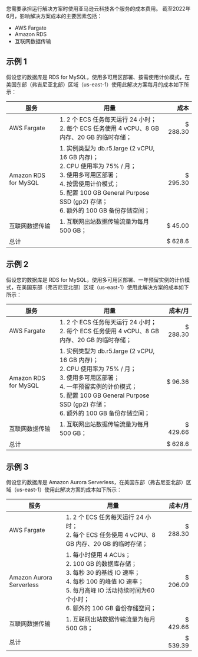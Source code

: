 您需要承担运行解决方案时使用亚马逊云科技各个服务的成本费用。 截至2022年6月，影响解决方案成本的主要因素包括：

- AWS Fargate
- Amazon RDS
- 互联网数据传输

## 示例 1

假设您的数据库是 RDS for MySQL，使用多可用区部署、按需使用计价模式，在美国东部（弗吉尼亚北部）区域（us-east-1）使用此解决方案每月的成本如下所示：

| 服务 | 用量 | 成本 |
| ------- | --- | ---: |
| AWS Fargate | 1. 2 个 ECS 任务每天运行 24 小时； </br> 2. 每个 ECS 任务使用 4 vCPU、8 GB 内存、20 GB 的临时存储；| $ 288.30 |
| Amazon RDS for MySQL | 1. 实例类型为 db.r5.large (2 vCPU, 16 GB 内存)； </br> 2. CPU 使用率为 75% / 月； </br> 3. 使用多可用区部署； </br> 4. 按需使用计价模式； </br> 5. 配置 100 GB General Purpose SSD (gp2) 存储； </br> 6. 额外的 100 GB 备份存储空间； | $ 295.30|
| 互联网数据传输 | 1. 互联网出站数据传输流量为每月 500 GB； | $ 45.00 |
|总计 | |  $ 628.6|


## 示例 2

假设您的数据库是 RDS for MySQL，使用多可用区部署、一年预留实例的计价模式，在美国东部（弗吉尼亚北部）区域（us-east-1）使用此解决方案的成本如下所示：

| 服务 | 用量 | 成本/月 |
| ------- | --- | ---: |
| AWS Fargate | 1. 2 个 ECS 任务每天运行 24 小时； </br> 2. 每个 ECS 任务使用 4 vCPU、8 GB 内存、20 GB 的临时存储；| $ 288.30 |
| Amazon RDS for MySQL | 1. 实例类型为 db.r5.large (2 vCPU, 16 GB 内存)； </br> 2. CPU 使用率为 75% / 月； </br> 3. 使用多可用区部署； </br> 4. 一年预留实例的计价模式； </br> 5. 配置 100 GB General Purpose SSD (gp2) 存储； </br> 6. 额外的 100 GB 备份存储空间； | $ 96.36|
| 互联网数据传输 | 1. 互联网出站数据传输流量为每月 500 GB； | $ 429.66 |
|总计 | |  $ 628.6|

## 示例 3

假设您的数据库是 Amazon Aurora Serverless，在美国东部（弗吉尼亚北部）区域（us-east-1）使用此解决方案的成本如下所示：

| 服务 | 用量 | 成本/月 |
| ------- | --- | ---: |
| AWS Fargate | 1. 2 个 ECS 任务每天运行 24 小时； </br> 2. 每个 ECS 任务使用 4 vCPU、8 GB 内存、20 GB 的临时存储；| $ 288.30 |
| Amazon Aurora Serverless | 1. 每小时使用 4 ACUs； </br> 2. 100 GB 的数据库存储； </br> 3. 每秒 30 的基线 IO 速率； </br> 4. 每秒 100 的峰值 IO 速率； </br> 5. 每月高峰 IO 活动持续时间为60个小时； </br> 6. 额外的 100 GB 备份存储空间； | $ 206.09 |
| 互联网数据传输 | 1. 互联网出站数据传输流量为每月 500 GB； | $ 429.66 |
|总计 | | $ 539.39|


